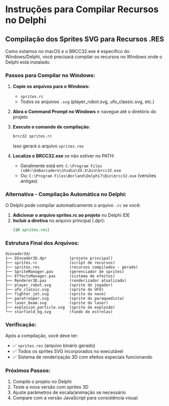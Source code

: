 # Instruções para Compilar Recursos no Delphi

## Compilação dos Sprites SVG para Recursos .RES

Como estamos no macOS e o BRCC32.exe é específico do Windows/Delphi, você precisará compilar os recursos no Windows onde o Delphi está instalado.

### Passos para Compilar no Windows:

1. **Copie os arquivos para o Windows:**
   - `sprites.rc`
   - Todos os arquivos `.svg` (player_robot.svg, ufo_classic.svg, etc.)

2. **Abra o Command Prompt no Windows** e navegue até o diretório do projeto

3. **Execute o comando de compilação:**
   ```cmd
   brcc32 sprites.rc
   ```
   
   Isso gerará o arquivo `sprites.res`

4. **Localize o BRCC32.exe** se não estiver no PATH:
   - Geralmente está em: `C:\Program Files (x86)\Embarcadero\Studio\XX.X\bin\brcc32.exe`
   - Ou: `C:\Program Files\Borland\Delphi7\Bin\brcc32.exe` (versões antigas)

### Alternativa - Compilação Automática no Delphi:

O Delphi pode compilar automaticamente o arquivo `.rc` se você:

1. **Adicionar o arquivo sprites.rc ao projeto** no Delphi IDE
2. **Incluir a diretiva** no arquivo principal (.dpr):
   ```pascal
   {$R sprites.res}
   ```

### Estrutura Final dos Arquivos:

```
dinvader3d/
├── DInvader3D.dpr          (projeto principal)
├── sprites.rc              (script de recursos)
├── sprites.res             (recursos compilados - gerado)
├── SpriteManager.pas       (gerenciador de sprites)
├── EffectsManager.pas      (sistema de efeitos)
├── Renderer3D.pas          (renderizador atualizado)
├── player_robot.svg        (sprite do jogador)
├── ufo_classic.svg         (sprite do UFO)
├── fighter_jet.svg         (sprite da nave)
├── paratrooper.svg         (sprite do paraquedista)
├── laser_beam.svg          (sprite do laser)
├── explosion_particle.svg  (sprite da explosão)
└── starfield_bg.svg        (fundo de estrelas)
```

### Verificação:

Após a compilação, você deve ter:
- ✅ `sprites.res` (arquivo binário gerado)
- ✅ Todos os sprites SVG incorporados no executável
- ✅ Sistema de renderização 3D com efeitos especiais funcionando

### Próximos Passos:

1. Compile o projeto no Delphi
2. Teste a nova versão com sprites 3D
3. Ajuste parâmetros de escala/animação se necessário
4. Compare com a versão JavaScript para consistência visual